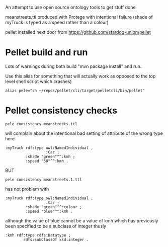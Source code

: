 An attempt to use open source ontology tools to get stuff done

meanstreets.ttl produced with Protege with intentional failure (shade of myTruck is typed as a speed rather than a colour)

pellet installed next door from https://github.com/stardog-union/pellet

# Pellet build and run

Lots of  warnings  during both build "mvn package install" and run.


Use this alias for something that will actually work as
opposed to the top level shell script which crashes)

`alias pele="sh ~/repos/pellet/cli/target/pelletcli/bin/pellet" `

# Pellet consistency checks

`pele consistency meanstreets.ttl`

will complain about the intentional bad setting of attribute of the wrong type here

```
:myTruck rdf:type owl:NamedIndividual ,
                  :Car ;
         :shade "green"^^:kmh ;
         :speed "50"^^:kmh .
```
BUT

`pele consistency meanstreets.1.ttl` 

has not problem with
```
:myTruck rdf:type owl:NamedIndividual ,
                  :Car ;
         :shade "green"^^:colour ;
         :speed "blue"^^:kmh .
```

although the value of blue cannot be a value of kmh which has previously been specified to be a subclass of integer thusly
```
:kmh rdf:type rdfs:Datatype ;
        rdfs:subClassOf xsd:integer .
```